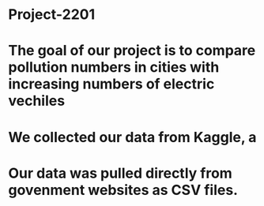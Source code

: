 # Project-2201

# The goal of our project is to compare pollution numbers in cities with increasing numbers of electric vechiles   
# We collected our data from Kaggle, a 
# Our data was pulled directly from govenment websites as CSV files.
#
